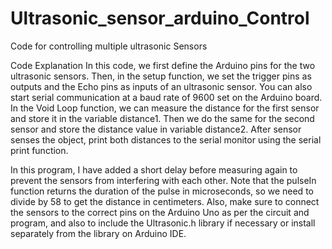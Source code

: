 # Ultrasonic_sensor_arduino_Control
Code for controlling multiple ultrasonic Sensors

Code Explanation 
In this code, we first define the Arduino pins for the two ultrasonic sensors. Then, in the setup function, we set the trigger pins as outputs and the Echo pins as inputs of an ultrasonic sensor. You can also start serial communication at a baud rate of 9600 set on the Arduino board.
In the Void Loop function, we can measure the distance for the first sensor and store it in the variable distance1. Then we do the same for the second sensor and store the distance value in variable distance2. After  sensor senses the object, print both distances to the serial monitor using the serial print function.

In this program, I have added a short delay before measuring again to prevent the sensors from interfering with each other.
Note that the pulseIn function returns the duration of the pulse in microseconds, so we need to divide by 58 to get the distance in centimeters. Also, make sure to connect the sensors to the correct pins on the Arduino Uno as per the circuit and program, and also to include the Ultrasonic.h library if necessary or install separately from the library on Arduino IDE.
